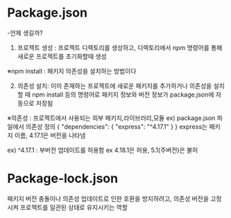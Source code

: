 # Package.json

-언제 생길까?
 1. 프로젝트 생성 : 프로젝트 디렉토리를 생성하고, 디렉토리에서 npm 명령어를 통해 새로운 프로젝트를 초기화할때 생성
 
 ※npm install : 패키지 의존성을 설치하는 방법이다

 2. 의존성 설치: 이미 존재하는 프로젝트에 새로운 패키지를 추가하거나 의존성을 설치할 때 npm install 등의 
 명령어로 패키지 정보와 버전 정보가 package.json에 자동으로 저장됨
 
 ※의존성 : 프로젝트에서 사용되는 외부 패키지,라이브러리,모듈
 ex) package.json 파일에서 의존성 정의
 {
  "dependencies": {
    "express": "^4.17.1"
  }
}
express는 패키지 이름, 4.17.1은 버전을 나타냄

ex) ^4.17.1 : 부버전 업데이트를 허용함 ex 4.18.1은 허용, 5.1(주버전)은 불허
 
 
 # Package-lock.json
 
 패키지 버전 충돌이나 의존성 업데이트로 인한 호환을 방지하려고, 의존성 버전을 고정시켜 프로젝트를
 일관된 상태로 유지시키는 역할
 
